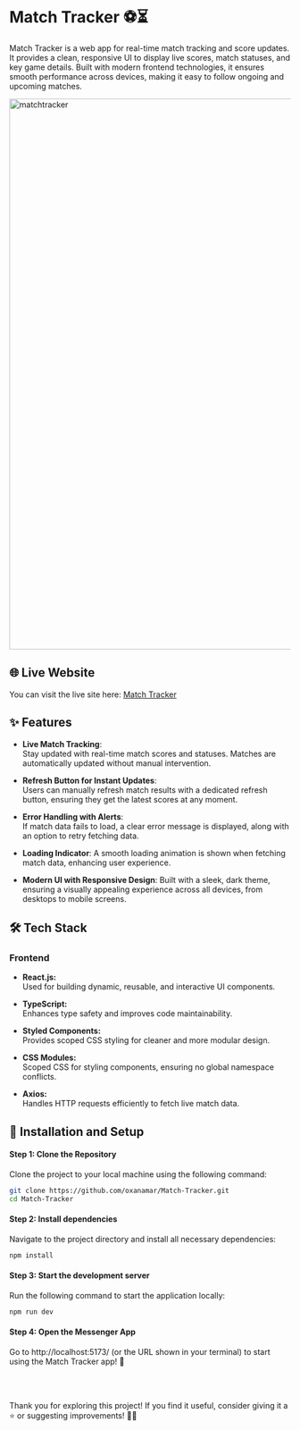 # Match Tracker ⚽️⏳


<p>
Match Tracker is a web app for real-time match tracking and score updates. It provides a clean, responsive UI to display live scores, match statuses, and key game details. Built with modern frontend technologies, it ensures smooth performance across devices, making it easy to follow ongoing and upcoming matches.
</p>


<div style="display: flex; justify-content: space-between; align-items: center;">
  <img width="986" alt="matchtracker" src="https://github.com/user-attachments/assets/4d4e95c3-1895-47d1-b2aa-d5ddb3ce5f7a" />
</div>

## 🌐 Live Website

You can visit the live site here: [Match Tracker](https://match-tracker-7f2m.vercel.app/)


## ✨ Features

- **Live Match Tracking**:  
  Stay updated with real-time match scores and statuses. Matches are automatically updated without manual intervention.

- **Refresh Button for Instant Updates**:  
  Users can manually refresh match results with a dedicated refresh button, ensuring they get the latest scores at any moment.

- **Error Handling with Alerts**:  
  If match data fails to load, a clear error message is displayed, along with an option to retry fetching data.

- **Loading Indicator**:
  A smooth loading animation is shown when fetching match data, enhancing user experience.

- **Modern UI with Responsive Design**:
  Built with a sleek, dark theme, ensuring a visually appealing experience across all devices, from desktops to mobile screens.
  

## 🛠️ Tech Stack

### **Frontend**

- **React.js:**  
  Used for building dynamic, reusable, and interactive UI components.

- **TypeScript:**  
  Enhances type safety and improves code maintainability.

- **Styled Components:**  
  Provides scoped CSS styling for cleaner and more modular design.

- **CSS Modules:**  
  Scoped CSS for styling components, ensuring no global namespace conflicts.

- **Axios:**  
  Handles HTTP requests efficiently to fetch live match data.


## 🚀 Installation and Setup

#### Step 1: Clone the Repository
Clone the project to your local machine using the following command:

```bash
git clone https://github.com/oxanamar/Match-Tracker.git
cd Match-Tracker

```

#### Step 2: Install dependencies
Navigate to the project directory and install all necessary dependencies:

```bash
npm install
```

#### Step 3: Start the development server
Run the following command to start the application locally:

```bash
npm run dev
```

#### Step 4: Open the Messenger App
Go to http://localhost:5173/ (or the URL shown in your terminal) to start using the Match Tracker app! 🎉

<br><br>

Thank you for exploring this project! If you find it useful, consider giving it a ⭐️ or suggesting improvements! 🙌🏻
